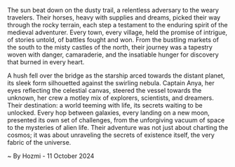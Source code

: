 
The sun beat down on the dusty trail, a relentless adversary to the weary travelers. Their horses, heavy with supplies and dreams, picked their way through the rocky terrain, each step a testament to the enduring spirit of the medieval adventurer. Every town, every village, held the promise of intrigue, of stories untold, of battles fought and won. From the bustling markets of the south to the misty castles of the north, their journey was a tapestry woven with danger, camaraderie, and the insatiable hunger for discovery that burned in every heart.

A hush fell over the bridge as the starship arced towards the distant planet, its sleek form silhouetted against the swirling nebula. Captain Anya, her eyes reflecting the celestial canvas, steered the vessel towards the unknown, her crew a motley mix of explorers, scientists, and dreamers. Their destination: a world teeming with life, its secrets waiting to be unlocked. Every hop between galaxies, every landing on a new moon, presented its own set of challenges, from the unforgiving vacuum of space to the mysteries of alien life. Their adventure was not just about charting the cosmos; it was about unraveling the secrets of existence itself, the very fabric of the universe. 

~ By Hozmi - 11 October 2024
